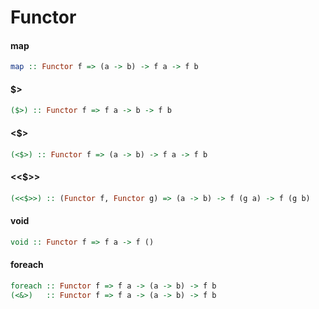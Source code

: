 Functor
=======

#### map

```haskell
map :: Functor f => (a -> b) -> f a -> f b
```

#### $>

```haskell
($>) :: Functor f => f a -> b -> f b
```

#### <$>

```haskell
(<$>) :: Functor f => (a -> b) -> f a -> f b
```

####  <<$>>

```haskell
(<<$>>) :: (Functor f, Functor g) => (a -> b) -> f (g a) -> f (g b)
```

#### void

```haskell
void :: Functor f => f a -> f ()
```

#### foreach

```haskell
foreach :: Functor f => f a -> (a -> b) -> f b
(<&>)   :: Functor f => f a -> (a -> b) -> f b
```


